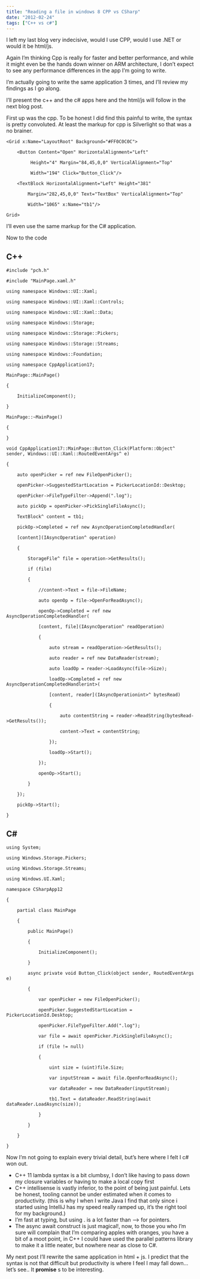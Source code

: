 ```yaml
---
title: "Reading a file in windows 8 CPP vs CSharp"
date: "2012-02-24"
tags: ["C++ vs c#"]
---
```


I left my last blog very indecisive, would I use CPP, would I use .NET or would it be html/js.

Again I’m thinking Cpp is really for faster and better performance, and while it might even be the hands down winner on ARM architecture, I don’t expect to see any performance differences in the app I’m going to write.

I’m actually going to write the same application 3 times, and I’ll review my findings as I go along.

I’ll present the c++ and the c# apps here and the html/js will follow in the next blog post.

First up was the cpp. To be honest I did find this painful to write, the syntax is pretty convoluted. At least the markup for cpp is Silverlight so that was a no brainer.

    <Grid x:Name="LayoutRoot" Background="#FF0C0C0C">

        <Button Content="Open" HorizontalAlignment="Left"

             Height="4" Margin="84,45,0,0" VerticalAlignment="Top"

             Width="194" Click="Button_Click"/>

        <TextBlock HorizontalAlignment="Left" Height="381"

            Margin="282,45,0,0" Text="TextBox" VerticalAlignment="Top"

            Width="1065" x:Name="tb1"/>

    Grid>

I’ll even use the same markup for the C# application.

Now to the code

## C++

    #include "pch.h"

    #include "MainPage.xaml.h"

    using namespace Windows::UI::Xaml;

    using namespace Windows::UI::Xaml::Controls;

    using namespace Windows::UI::Xaml::Data;

    using namespace Windows::Storage;

    using namespace Windows::Storage::Pickers;

    using namespace Windows::Storage::Streams;

    using namespace Windows::Foundation;

    using namespace CppApplication17;

    MainPage::MainPage()

    {

        InitializeComponent();

    }

    MainPage::~MainPage()

    {

    }

    void CppApplication17::MainPage::Button_Click(Platform::Object^ sender, Windows::UI::Xaml::RoutedEventArgs^ e)

    {

        auto openPicker = ref new FileOpenPicker();

        openPicker->SuggestedStartLocation = PickerLocationId::Desktop;

        openPicker->FileTypeFilter->Append(".log");

        auto pickOp = openPicker->PickSingleFileAsync();

        TextBlock^ content = tb1;

        pickOp->Completed = ref new AsyncOperationCompletedHandler(

        [content](IAsyncOperation^ operation)

        {

            StorageFile^ file = operation->GetResults();

            if (file)

            {

                //content->Text = file->FileName;

                auto openOp = file->OpenForReadAsync();

                openOp->Completed = ref new AsyncOperationCompletedHandler(

                [content, file](IAsyncOperation^ readOperation)

                {

                    auto stream = readOperation->GetResults();

                    auto reader = ref new DataReader(stream);

                    auto loadOp = reader->LoadAsync(file->Size);

                    loadOp->Completed = ref new AsyncOperationCompletedHandlerint>(

                    [content, reader](IAsyncOperationint>^ bytesRead)

                    {

                        auto contentString = reader->ReadString(bytesRead->GetResults());

                        content->Text = contentString;

                    });

                    loadOp->Start();

                });

                openOp->Start();

            }

        });

        pickOp->Start();

    }

## C#

    using System;

    using Windows.Storage.Pickers;

    using Windows.Storage.Streams;

    using Windows.UI.Xaml;

    namespace CSharpApp12

    {

        partial class MainPage

        {

            public MainPage()

            {

                InitializeComponent();

            }

            async private void Button_Click(object sender, RoutedEventArgs e)

            {

                var openPicker = new FileOpenPicker();

                openPicker.SuggestedStartLocation = PickerLocationId.Desktop;

                openPicker.FileTypeFilter.Add(".log");

                var file = await openPicker.PickSingleFileAsync();

                if (file != null)

                {

                    uint size = (uint)file.Size;

                    var inputStream = await file.OpenForReadAsync();

                    var dataReader = new DataReader(inputStream);

                    tb1.Text = dataReader.ReadString(await dataReader.LoadAsync(size));

                }

            }

        }

    }

Now I’m not going to explain every trivial detail, but’s here where I felt I c# won out.

- C++ 11 lambda syntax is a bit clumbsy, I don’t like having to pass down my closure variables or having to make a local copy first
- C++ intellisense is vastly inferior, to the point of being just painful. Lets be honest, tooling cannot be under estimated when it comes to productivity. (this is why I when I write Java I find that only since i started using IntelliJ has my speed really ramped up, it’s the right tool for my background.)
- I’m fast at typing, but using . is a lot faster than –> for pointers.
- The async await construct is just magical!, now, to those you who I’m sure will complain that I’m comparing apples with oranges, you have a bit of a moot point, in C++ I could have used the parallel patterns library to make it a little neater, but nowhere near as close to C#.

My next post I’ll rewrite the same application in html + js. I predict that the syntax is not that difficult but productivity is where I feel I may fall down… let’s see.. It **promise** s to be interesting.
